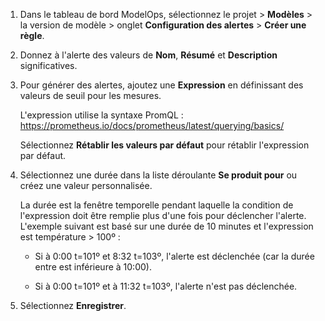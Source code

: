 1.  Dans le tableau de bord ModelOps, sélectionnez le projet \> **Modèles** \> la version de modèle \> onglet **Configuration des alertes** \> **Créer une règle**.

2.  Donnez à l'alerte des valeurs de **Nom**, **Résumé** et **Description** significatives.

3.  Pour générer des alertes, ajoutez une **Expression** en définissant des valeurs de seuil pour les mesures.

    L'expression utilise la syntaxe PromQL : <https://prometheus.io/docs/prometheus/latest/querying/basics/>

    Sélectionnez **Rétablir les valeurs par défaut** pour rétablir l'expression par défaut.

4.  Sélectionnez une durée dans la liste déroulante **Se produit pour** ou créez une valeur personnalisée.

    La durée est la fenêtre temporelle pendant laquelle la condition de l'expression doit être remplie plus d'une fois pour déclencher l'alerte. L'exemple suivant est basé sur une durée de 10 minutes et l'expression est température \> 100º :

    -   Si à 0:00 t=101º et 8:32 t=103º, l'alerte est déclenchée (car la durée entre est inférieure à 10:00).

    -   Si à 0:00 t=101º et à 11:32 t=103º, l'alerte n'est pas déclenchée.

5.  Sélectionnez **Enregistrer**.
